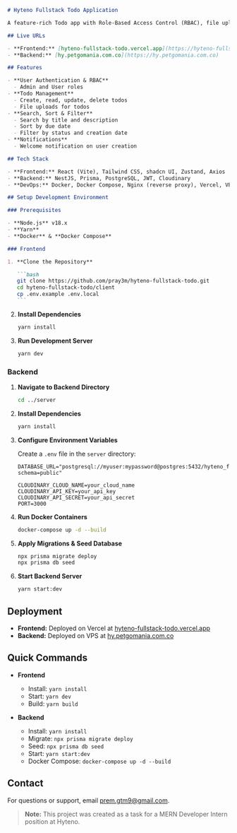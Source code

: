 ````markdown
# Hyteno Fullstack Todo Application

A feature-rich Todo app with Role-Based Access Control (RBAC), file uploads, search & filter, and notifications. Frontend deployed on Vercel and backend on a VPS.

## Live URLs

- **Frontend:** [hyteno-fullstack-todo.vercel.app](https://hyteno-fullstack-todo.vercel.app/)
- **Backend:** [hy.petgomania.com.co](https://hy.petgomania.com.co)

## Features

- **User Authentication & RBAC**
  - Admin and User roles
- **Todo Management**
  - Create, read, update, delete todos
  - File uploads for todos
- **Search, Sort & Filter**
  - Search by title and description
  - Sort by due date
  - Filter by status and creation date
- **Notifications**
  - Welcome notification on user creation

## Tech Stack

- **Frontend:** React (Vite), Tailwind CSS, shadcn UI, Zustand, Axios
- **Backend:** NestJS, Prisma, PostgreSQL, JWT, Cloudinary
- **DevOps:** Docker, Docker Compose, Nginx (reverse proxy), Vercel, VPS

## Setup Development Environment

### Prerequisites

- **Node.js** v18.x
- **Yarn**
- **Docker** & **Docker Compose**

### Frontend

1. **Clone the Repository**

   ```bash
   git clone https://github.com/pray3m/hyteno-fullstack-todo.git
   cd hyteno-fullstack-todo/client
   cp .env.example .env.local
   ```
````

2. **Install Dependencies**

   ```bash
   yarn install
   ```

3. **Run Development Server**

   ```bash
   yarn dev
   ```

### Backend

1. **Navigate to Backend Directory**

   ```bash
   cd ../server
   ```

2. **Install Dependencies**

   ```bash
   yarn install
   ```

3. **Configure Environment Variables**

   Create a `.env` file in the `server` directory:

   ```env
   DATABASE_URL="postgresql://myuser:mypassword@postgres:5432/hyteno_fullstack_todo?schema=public"

   CLOUDINARY_CLOUD_NAME=your_cloud_name
   CLOUDINARY_API_KEY=your_api_key
   CLOUDINARY_API_SECRET=your_api_secret
   PORT=3000
   ```

4. **Run Docker Containers**

   ```bash
   docker-compose up -d --build
   ```

5. **Apply Migrations & Seed Database**

   ```bash
   npx prisma migrate deploy
   npx prisma db seed
   ```

6. **Start Backend Server**

   ```bash
   yarn start:dev
   ```

## Deployment

- **Frontend:** Deployed on Vercel at [hyteno-fullstack-todo.vercel.app](https://hyteno-fullstack-todo.vercel.app/)
- **Backend:** Deployed on VPS at [hy.petgomania.com.co](https://hy.petgomania.com.co)

## Quick Commands

- **Frontend**

  - Install: `yarn install`
  - Start: `yarn dev`
  - Build: `yarn build`

- **Backend**
  - Install: `yarn install`
  - Migrate: `npx prisma migrate deploy`
  - Seed: `npx prisma db seed`
  - Start: `yarn start:dev`
  - Docker Compose: `docker-compose up -d --build`

## Contact

For questions or support, email [prem.gtm9@gmail.com](mailto:prem.gtm9@gmail.com).

> **Note:** This project was created as a task for a MERN Developer Intern position at Hyteno.
